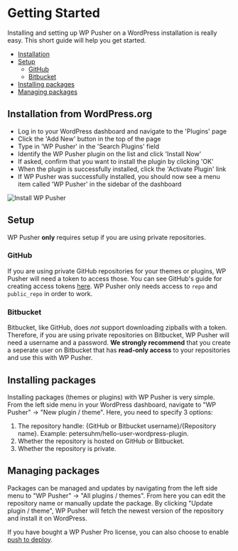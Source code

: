 # Getting Started

Installing and setting up WP Pusher on a WordPress installation is really easy. This short guide will help you get started.

* [Installation](#installation-from-wordpress.org)
* [Setup](#setup)
  * [GitHub](#github)
  * [Bitbucket](#bitbucket)
* [Installing packages](#installing-packages)
* [Managing packages](#managing-packages)

## Installation from WordPress.org

* Log in to your WordPress dashboard and navigate to the 'Plugins' page
* Click the 'Add New' button in the top of the page
* Type in 'WP Pusher' in the 'Search Plugins' field
* Identify the WP Pusher plugin on the list and click 'Install Now'
* If asked, confirm that you want to install the plugin by clicking 'OK'
* When the plugin is successfully installed, click the 'Activate Plugin' link
* If WP Pusher was successfully installed, you should now see a menu item called 'WP Pusher' in the sidebar of the dashboard

![Install WP Pusher](https://cloud.githubusercontent.com/assets/1430546/5602678/be84b804-935e-11e4-9afd-aca747bcccb9.png)

## Setup

WP Pusher **only** requires setup if you are using private repositories.

### GitHub

If you are using private GitHub repositories for your themes or plugins, WP Pusher will need a token to access those. You can see GitHub's guide for creating access tokens [here](https://help.github.com/articles/creating-an-access-token-for-command-line-use/). WP Pusher only needs access to `repo` and `public_repo` in order to work.

### Bitbucket

Bitbucket, like GitHub, does _not_ support downloading zipballs with a token. Therefore, if you are using private repositories on Bitbucket, WP Pusher will need a username and a password. **We strongly recommend** that you create a seperate user on Bitbucket that has **read-only access** to your repositories and use this with WP Pusher.

## Installing packages

Installing packages (themes or plugins) with WP Pusher is very simple. From the left side menu in your WordPress dashboard, navigate to "WP Pusher" -> "New plugin / theme". Here, you need to specify 3 options:

1. The repository handle: {GitHub or Bitbucket username}/{Repository name}. Example: petersuhm/hello-user-wordpress-plugin.
2. Whether the repository is hosted on GitHub or Bitbucket.
3. Whether the repository is private.

## Managing packages

Packages can be managed and updates by navigating from the left side menu to "WP Pusher" -> "All plugins / themes". From here you can edit the repository name or manually update the package. By clicking "Update plugin / theme", WP Pusher will fetch the newest version of the repository and install it on WordPress.

If you have bought a WP Pusher Pro license, you can also choose to enable [push to deploy](/push-to-deploy.md).
